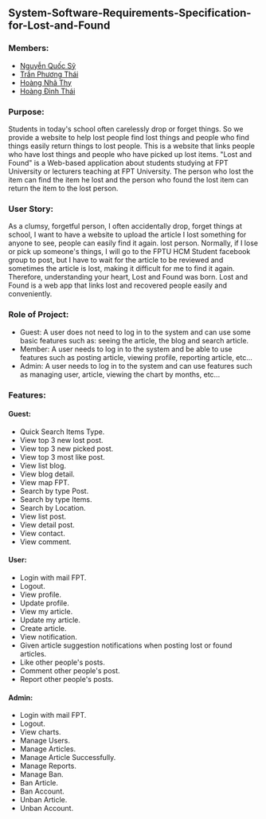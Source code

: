 ## System-Software-Requirements-Specification-for-Lost-and-Found

### Members:

- [Nguyễn Quốc Sỹ](https://www.facebook.com/dungsymap)
- [Trần Phương Thái](https://www.facebook.com/thaiyeunguyet)
- [Hoàng Nhã Thy](https://www.facebook.com/OrieSocuteee)
- [Hoàng Đình Thái](https://www.facebook.com/tuitenthaiii)

### Purpose: 
Students in today's school often carelessly drop or forget things. So we provide a website to help lost people find lost things and people who find things easily return things to lost people. This is a website that links people who have lost things and people who have picked up lost items.
"Lost and Found" is a Web-based application about students studying at FPT University or lecturers teaching at FPT University. The person who lost the item can find the item he lost and the person who found the lost item can return the item to the lost person.

### User Story: 
As a clumsy, forgetful person, I often accidentally drop, forget things at school, I want to have a website to upload the article I lost something for anyone to see, people can easily find it again. lost person. Normally, if I lose or pick up someone's things, I will go to the FPTU HCM Student facebook group to post, but I have to wait for the article to be reviewed and sometimes the article is lost, making it difficult for me to find it again. Therefore, understanding your heart, Lost and Found was born. Lost and Found is a web app that links lost and recovered people easily and conveniently.

### Role of Project:
- Guest: A user does not need to log in to the system and can use some basic features such as: seeing the article, the blog and search article.
- Member: A user needs to log in to the system and be able to use features such as posting article, viewing profile, reporting article, etc...
- Admin: A user needs to log in to the system and can use features  such as managing user, article, viewing the chart by months, etc...

### Features:
#### Guest:
- Quick Search Items Type.
- View top 3 new lost post.
- View top 3 new picked post.
- View top 3 most like post.
- View list blog.
- View blog detail.
- View map FPT.
- Search by type Post.
- Search by type Items.
- Search by Location.
- View list post.
- View detail post.
- View contact.
- View comment.

#### User:
- Login with mail FPT.
- Logout.
- View profile.
- Update profile.
- View my article.
- Update my article.
- Create article.
- View notification.
- Given article suggestion notifications when posting lost or found articles.
- Like other people's posts.
- Comment other people's post.
- Report other people's posts.

#### Admin:
- Login with mail FPT.
- Logout.
- View charts.
- Manage Users.
- Manage Articles.
- Manage Article Successfully.
- Manage Reports.
- Manage Ban.
- Ban Article.
- Ban Account.
- Unban Article.
- Unban Account.
